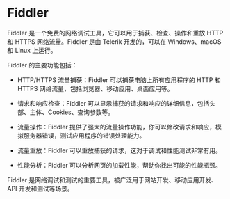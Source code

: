 # Fiddler

Fiddler 是一个免费的网络调试工具，它可以用于捕获、检查、操作和重放 HTTP 和 HTTPS 网络流量。Fiddler 是由 Telerik 开发的，可以在 Windows、macOS 和 Linux 上运行。

Fiddler 的主要功能包括：

- HTTP/HTTPS 流量捕获：Fiddler 可以捕获电脑上所有应用程序的 HTTP 和 HTTPS 网络流量，包括浏览器、移动应用、桌面应用等。

- 请求和响应检查：Fiddler 可以显示捕获的请求和响应的详细信息，包括头部、主体、Cookies、查询参数等。

- 流量操作：Fiddler 提供了强大的流量操作功能，你可以修改请求和响应，模拟服务器错误，测试应用程序的错误处理能力。

- 流量重放：Fiddler 可以重放捕获的请求，这对于调试和性能测试非常有用。

- 性能分析：Fiddler 可以分析网页的加载性能，帮助你找出可能的性能瓶颈。

Fiddler 是网络调试和测试的重要工具，被广泛用于网站开发、移动应用开发、API 开发和测试等场景。


